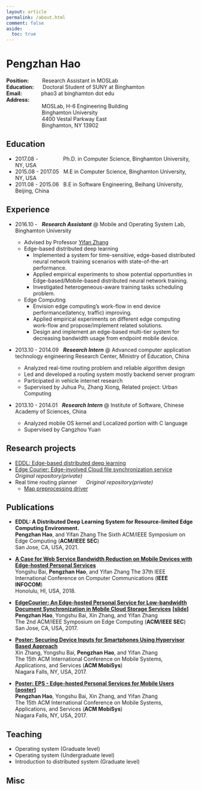 ```yaml
---
layout: article
permalink: /about.html
comment: false
aside:
  toc: true
---
```


# Pengzhan Hao

**Position:** &nbsp;&nbsp;&nbsp;&nbsp;&nbsp;&nbsp;&nbsp;&nbsp;Research Assistant in MOSLab  
**Education:** &nbsp;&nbsp;&nbsp;&nbsp;&nbsp;Doctoral Student of SUNY at Binghamton  
**Email:**  &nbsp;&nbsp;&nbsp;&nbsp;&nbsp;&nbsp;&nbsp;&nbsp;&nbsp;&nbsp;&nbsp;&nbsp;phao3 at binghamton dot edu  
**Address:**  
&nbsp;&nbsp;&nbsp;&nbsp;&nbsp;&nbsp;&nbsp;&nbsp;&nbsp;&nbsp;&nbsp;&nbsp;&nbsp;&nbsp;&nbsp;&nbsp;&nbsp;&nbsp;&nbsp;&nbsp;&nbsp;&nbsp;&nbsp;&nbsp;MOSLab, H-6 Engineering Building  
&nbsp;&nbsp;&nbsp;&nbsp;&nbsp;&nbsp;&nbsp;&nbsp;&nbsp;&nbsp;&nbsp;&nbsp;&nbsp;&nbsp;&nbsp;&nbsp;&nbsp;&nbsp;&nbsp;&nbsp;&nbsp;&nbsp;&nbsp;&nbsp;Binghamton University  
&nbsp;&nbsp;&nbsp;&nbsp;&nbsp;&nbsp;&nbsp;&nbsp;&nbsp;&nbsp;&nbsp;&nbsp;&nbsp;&nbsp;&nbsp;&nbsp;&nbsp;&nbsp;&nbsp;&nbsp;&nbsp;&nbsp;&nbsp;&nbsp;4400 Vestal Parkway East  
&nbsp;&nbsp;&nbsp;&nbsp;&nbsp;&nbsp;&nbsp;&nbsp;&nbsp;&nbsp;&nbsp;&nbsp;&nbsp;&nbsp;&nbsp;&nbsp;&nbsp;&nbsp;&nbsp;&nbsp;&nbsp;&nbsp;&nbsp;&nbsp;Binghamton, NY 13902  

## Education

- 2017.08 - &nbsp;&nbsp;&nbsp;&nbsp;&nbsp;&nbsp;&nbsp;&nbsp;&nbsp;&nbsp;&nbsp;&nbsp;&nbsp;&nbsp;&nbsp; Ph.D. in Computer Science, Binghamton University, NY, USA  
- 2015.08 - 2017.05 &nbsp;&nbsp;M.E in Computer Science, Binghamton University, NY, USA  
- 2011.08 - 2015.06 &nbsp;&nbsp;B.E in Software Engineering, Beihang University, Beijing, China  

## Experience

- 2016.10 -  &nbsp;&nbsp;***Research Assistant*** @ Mobile and Operating System Lab, Binghamton University  
  - Advised by Professor [Yifan Zhang](https://buzhangy.github.io/)
  - Edge-based distributed deep learning
    - Implemented a system for time-sensitive, edge-based distributed neural network training scenarios with state-of-the-art performance.
    - Applied empirical experiments to show potential opportunities in Edge-based/Mobile-based distributed neural network training.
    - Investigated heterogeneous-aware training tasks scheduling problem.
  - Edge Computing
    - Envision edge computing’s work-flow in end device performance(latency, traffic) improving.
    - Applied empirical experiments on different edge computing work-flow and propose/implement related solutions.
    - Design and implement an edge-based multi-tier system for decreasing bandwidth usage from endpoint mobile device.

- 2013.10 - 2014.09 &nbsp;&nbsp;***Research Intern*** @ Advanced computer application technology engineering Research Center, Ministry of Education, China  
  - Analyzed real-time routing problem and reliable algorithm design
  - Led and developed a routing system mostly backend server program
  - Participated in vehicle internet research
  - Supervised by Juhua Pu, Zhang Xiong, Related project: Urban Computing

- 2013.10 - 2014.01 &nbsp;&nbsp;***Research Intern*** @ Institute of Software, Chinese Academy of Sciences, China  
  - Analyzed mobile OS kernel and Localized portion with C language
  - Supervised by Cangzhou Yuan

## Research projects

- [EDDL: Edge-based distributed deep learning](https://github.com/CoderSherlock/dlib-exper)
- [Edge Courier: Edge-involved Cloud file synchronization service](https://github.com/bumoslab/EdgeCourier) &nbsp;&nbsp;&nbsp;&nbsp; *Original repository(private)*
- Real time routing planner &nbsp;&nbsp;&nbsp;&nbsp; *Original repository(private)*
  - [Map preprocessing driver](https://github.com/CoderSherlock/Project-OSCF.git)

## Publications

- **EDDL: A Distributed Deep Learning System for Resource-limited Edge Computing Environment.**  
**Pengzhan Hao**, and Yifan Zhang
The Sixth ACM/IEEE Symposium on Edge Computing (**ACM/IEEE SEC**)  
San Jose, CA, USA, 2021.  
  
- **[A Case for Web Service Bandwidth Reduction on Mobile Devices with Edge-hosted Personal Services](/static/2021-10/eta-infocom18.pdf)**  
Yongshu Bai, **Pengzhan Hao**, and Yifan Zhang
The 37th IEEE International Conference on Computer Communications (**IEEE INFOCOM**)  
Honolulu, HI, USA, 2018.  
  
- **[EdgeCourier: An Edge-hosted Personal Service for Low-bandwidth Document Synchronization in Mobile Cloud Storage Services](/static/2018-02/a7-hao.pdf)** **[[slide](/)]**  
**Pengzhan Hao**, Yongshu Bai, Xin Zhang, and Yifan Zhang  
The 2nd ACM/IEEE Symposium on Edge Computing (**ACM/IEEE SEC**)  
San Jose, CA, USA, 2017.  
  
- **[Poster: Securing Device Inputs for Smartphones Using Hypervisor Based Approach](/static/2017-07/p169-zhang.pdf)**  
Xin Zhang, Yongshu Bai, **Pengzhan Hao**, and Yifan Zhang  
The 15th ACM International Conference on Mobile Systems, Applications, and Services (**ACM MobiSys**)  
Niagara Falls, NY, USA, 2017.  
  
- **[Poster: EPS - Edge-hosted Personal Services for Mobile Users](/static/2017-07/p163-hao.pdf) [[poster](/static/2017-07/eps_poster.pdf)]**  
**Pengzhan Hao**, Yongshu Bai, Xin Zhang, and Yifan Zhang  
The 15th ACM International Conference on Mobile Systems, Applications, and Services (**ACM MobiSys**)  
Niagara Falls, NY, USA, 2017.  

## Teaching

- Operating system (Graduate level)
- Operating system (Undergraduate level)
- Introduction to distributed system (Graduate level)
  
## Misc

